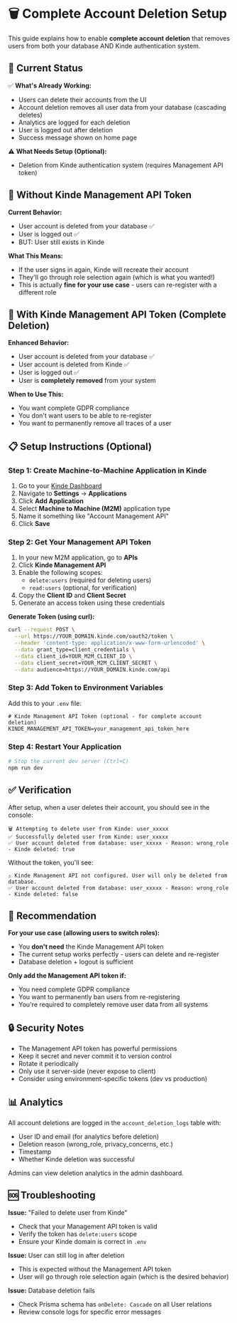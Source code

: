 # 🗑️ Complete Account Deletion Setup

This guide explains how to enable **complete account deletion** that removes users from both your database AND Kinde authentication system.

## 📌 Current Status

✅ **What's Already Working:**

- Users can delete their accounts from the UI
- Account deletion removes all user data from your database (cascading deletes)
- Analytics are logged for each deletion
- User is logged out after deletion
- Success message shown on home page

⚠️ **What Needs Setup (Optional):**

- Deletion from Kinde authentication system (requires Management API token)

## 🔧 Without Kinde Management API Token

**Current Behavior:**

- User account is deleted from your database ✅
- User is logged out ✅
- BUT: User still exists in Kinde

**What This Means:**

- If the user signs in again, Kinde will recreate their account
- They'll go through role selection again (which is what you wanted!)
- This is actually **fine for your use case** - users can re-register with a different role

## 🚀 With Kinde Management API Token (Complete Deletion)

**Enhanced Behavior:**

- User account is deleted from your database ✅
- User account is deleted from Kinde ✅
- User is logged out ✅
- User is **completely removed** from your system

**When to Use This:**

- You want complete GDPR compliance
- You don't want users to be able to re-register
- You want to permanently remove all traces of a user

## 📋 Setup Instructions (Optional)

### Step 1: Create Machine-to-Machine Application in Kinde

1. Go to your [Kinde Dashboard](https://app.kinde.com)
2. Navigate to **Settings** → **Applications**
3. Click **Add Application**
4. Select **Machine to Machine (M2M)** application type
5. Name it something like "Account Management API"
6. Click **Save**

### Step 2: Get Your Management API Token

1. In your new M2M application, go to **APIs**
2. Click **Kinde Management API**
3. Enable the following scopes:
   - `delete:users` (required for deleting users)
   - `read:users` (optional, for verification)
4. Copy the **Client ID** and **Client Secret**
5. Generate an access token using these credentials

**Generate Token (using curl):**

```bash
curl --request POST \
  --url https://YOUR_DOMAIN.kinde.com/oauth2/token \
  --header 'content-type: application/x-www-form-urlencoded' \
  --data grant_type=client_credentials \
  --data client_id=YOUR_M2M_CLIENT_ID \
  --data client_secret=YOUR_M2M_CLIENT_SECRET \
  --data audience=https://YOUR_DOMAIN.kinde.com/api
```

### Step 3: Add Token to Environment Variables

Add this to your `.env` file:

```env
# Kinde Management API Token (optional - for complete account deletion)
KINDE_MANAGEMENT_API_TOKEN=your_management_api_token_here
```

### Step 4: Restart Your Application

```bash
# Stop the current dev server (Ctrl+C)
npm run dev
```

## ✅ Verification

After setup, when a user deletes their account, you should see in the console:

```
🗑️ Attempting to delete user from Kinde: user_xxxxx
✅ Successfully deleted user from Kinde: user_xxxxx
✅ User account deleted from database: user_xxxxx - Reason: wrong_role - Kinde deleted: true
```

Without the token, you'll see:

```
⚠️ Kinde Management API not configured. User will only be deleted from database.
✅ User account deleted from database: user_xxxxx - Reason: wrong_role - Kinde deleted: false
```

## 🎯 Recommendation

**For your use case (allowing users to switch roles):**

- You **don't need** the Kinde Management API token
- The current setup works perfectly - users can delete and re-register
- Database deletion + logout is sufficient

**Only add the Management API token if:**

- You need complete GDPR compliance
- You want to permanently ban users from re-registering
- You're required to completely remove user data from all systems

## 🔒 Security Notes

- The Management API token has powerful permissions
- Keep it secret and never commit it to version control
- Rotate it periodically
- Only use it server-side (never expose to client)
- Consider using environment-specific tokens (dev vs production)

## 📊 Analytics

All account deletions are logged in the `account_deletion_logs` table with:

- User ID and email (for analytics before deletion)
- Deletion reason (wrong_role, privacy_concerns, etc.)
- Timestamp
- Whether Kinde deletion was successful

Admins can view deletion analytics in the admin dashboard.

## 🆘 Troubleshooting

**Issue:** "Failed to delete user from Kinde"

- Check that your Management API token is valid
- Verify the token has `delete:users` scope
- Ensure your Kinde domain is correct in `.env`

**Issue:** User can still log in after deletion

- This is expected without the Management API token
- User will go through role selection again (which is the desired behavior)

**Issue:** Database deletion fails

- Check Prisma schema has `onDelete: Cascade` on all User relations
- Review console logs for specific error messages
